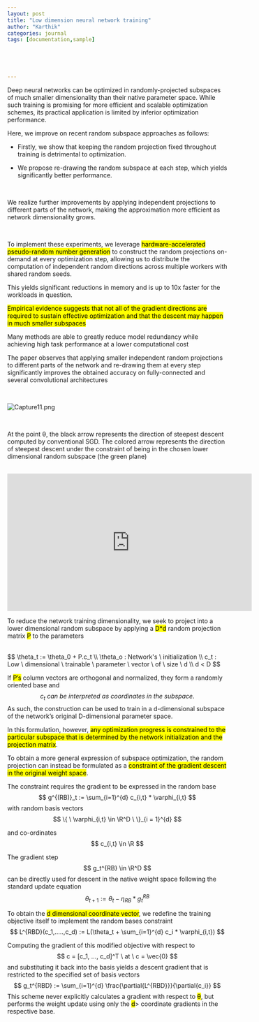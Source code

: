 ```yaml
---
layout: post
title: "Low dimension neural network training"
author: "Karthik"
categories: journal
tags: [documentation,sample]





---
```




Deep neural networks can be optimized in randomly-projected subspaces of much smaller dimensionality than their native parameter space. While such training is promising for more efficient and scalable optimization schemes, its practical application is limited by inferior optimization performance.

Here, we improve on recent random subspace approaches as follows: 

- Firstly, we show that keeping the random projection fixed throughout training is detrimental to optimization.

- We propose re-drawing the random subspace at each step, which yields significantly better performance.

<br>

We realize further improvements by applying independent projections to different parts of the network, making the approximation more efficient as network dimensionality grows.

<br>

To implement these experiments, we leverage <mark>hardware-accelerated pseudo-random number generation</mark> to construct the random projections on-demand at every optimization step, allowing us to distribute the computation of independent random directions across multiple workers with shared random seeds.

This yields significant reductions in memory and is up to 10x faster for the workloads in question.

<mark>Empirical evidence suggests that not all of the gradient directions are required to sustain effective optimization and that the descent may happen in much smaller subspaces</mark>

Many methods are able to greatly reduce model redundancy while achieving high task performance at a lower computational cost

The paper observes that applying smaller independent random projections to different parts of the network and re-drawing them at every step significantly improves the obtained accuracy on fully-connected and several convolutional architectures

<br>

![Capture11.png](https://i.postimg.cc/Px9jz4m7/Capture11.png)

<br>

At the point θ, the black arrow represents the direction of steepest descent computed by conventional SGD. The colored arrow represents the direction of steepest descent under the constraint of being in the chosen lower dimensional random subspace (the green plane)

<br>

<iframe width="560" height="315" src="https://www.youtube.com/embed/eeMJg4uI7o0" title="YouTube video player" frameborder="0" allow="accelerometer; autoplay; clipboard-write; encrypted-media; gyroscope; picture-in-picture" allowfullscreen></iframe>



<br>

To reduce the network training dimensionality, we seek to project into a lower dimensional random subspace by applying a <mark>D*d</mark> random projection matrix <mark>P</mark> to the parameters  

<br>
$$
\theta_t := \theta_0 + P.c_t
\\
\theta_o : Network's \ initialization
\\
c_t : Low \ dimensional \ trainable \ parameter \ vector \ of \ size \ d
\\ 
d < D
$$


<br>

If <mark>P’s</mark> column vectors are orthogonal and normalized, they form a randomly oriented base and 
$$
c_t \ can \ be \ interpreted \ as \ coordinates \ in \ the \ subspace.
$$
As such, the construction can be used to train in a d-dimensional subspace of the network’s original D-dimensional parameter space.



In this formulation, however, <mark>any optimization progress is constrained to the particular subspace that is determined by the network initialization and the projection matrix</mark>.



To obtain a more general expression of subspace optimization, the random projection can instead be formulated as a <mark>constraint of the gradient descent in the original weight space</mark>.



 The constraint requires the gradient to be expressed in the random base 
$$
g^{(RB)}_t := \sum_{i=1}^{d} c_{i,t} * \varphi_{i,t}
$$
with random basis vectors 
$$
\{ \ \varphi_{i,t} \in \R^D \ \}_{i = 1}^{d}
$$


and co-ordinates 
$$
c_{i,t} \in \R
$$




The gradient step 
$$
g_t^{RB} \in \R^D 
$$
can be directly used for descent in the native weight space following the standard update equation  
$$
\theta_{t+1} := \theta_t - \eta_{RB} * g_t^{RB}
$$


To obtain the <mark> d dimensional coordinate vector</mark>, we redefine the training objective itself to implement the random bases constraint
$$
L^{RBD}(c_1,.....,c_d) := L(\theta_t + \sum_{i=1}^{d} c_i * \varphi_{i,t})
$$


Computing the gradient of this modified objective with respect to 
$$
c = [c_1, ..., c_d]^T \ at \ c = \vec{0}
$$
and substituting it back into the basis yields a descent gradient that is restricted to the specified set of basis vectors
$$
g_t^{RBD} := \sum_{i=1}^{d} \frac{\partial{L^{RBD}}}{\partial{c_i}}
$$
This scheme never explicitly calculates a gradient with respect to <mark>θ</mark>, but performs the weight update using only the <mark>d</mark>> coordinate gradients in the respective base.











